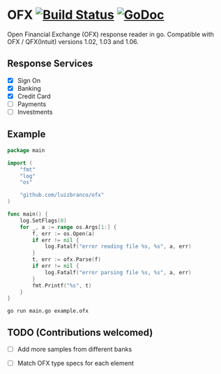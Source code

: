 # OFX [![Build Status](https://drone.io/github.com/luizbranco/ofx/status.png)](https://drone.io/github.com/luizbranco/ofx/latest) [![GoDoc](https://godoc.org/github.com/luizbranco/ofx?status.svg)](https://godoc.org/github.com/luizbranco/ofx)

Open Financial Exchange (OFX) response reader in go. Compatible with OFX / QFX(Intuit) versions 1.02, 1.03 and 1.06.

## Response Services

- [x] Sign On
- [x] Banking
- [x] Credit Card
- [ ] Payments
- [ ] Investments

## Example

```go
package main

import (
	"fmt"
	"log"
	"os"

	"github.com/luizbranco/ofx"
)

func main() {
	log.SetFlags(0)
	for _, a := range os.Args[1:] {
		f, err := os.Open(a)
		if err != nil {
			log.Fatalf("error reading file %s, %s", a, err)
		}
		t, err := ofx.Parse(f)
		if err != nil {
			log.Fatalf("error parsing file %s, %s", a, err)
		}
		fmt.Printf("%s", t)
	}
}
```

```shell
go run main.go example.ofx
```

## TODO (Contributions welcomed)

- [ ] Add more samples from different banks
- [ ] Match OFX type specs for each element

